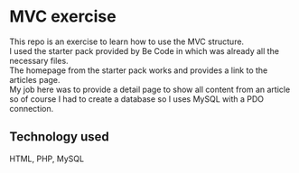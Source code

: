 # MVC exercise

This repo is an exercise to learn how to use the MVC structure. </br>
I used the starter pack provided by Be Code in which was already all the necessary files. </br>
The homepage from the starter pack works and provides a link to the articles page. </br>
My job here was to provide a detail page to show all content from an article so of course I had to create a database so I uses MySQL with a PDO connection. </br>

## Technology used
HTML, PHP, MySQL
